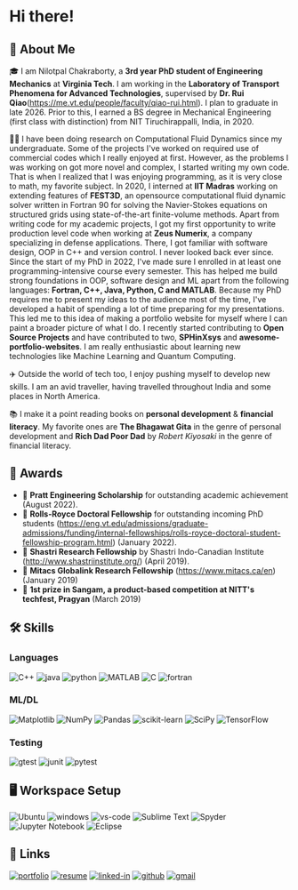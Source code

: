 # Hi there!

## 🚀 About Me

🎓 I am Nilotpal Chakraborty, a **3rd year PhD student of Engineering Mechanics** at **Virginia Tech**. I am working in the **Laboratory of Transport Phenomena for Advanced Technologies**, supervised by **Dr. Rui Qiao**(https://me.vt.edu/people/faculty/qiao-rui.html). I plan to graduate in late 2026. Prior to this, I earned a BS degree in Mechanical Engineering (first class with distinction) from NIT Tiruchirappalli, India, in 2020.

👨‍💻 I have been doing research on Computational Fluid Dynamics since my undergraduate. Some of the projects I've worked on required use of commercial codes which I really enjoyed at first. However, as the problems I was working on got more novel and complex, I started writing my own code. That is when I realized that I was enjoying programming, as it is very close to math, my favorite subject. In 2020, I interned at **IIT Madras** working on extending features of **FEST3D**, an opensource computational fluid dynamic solver written in Fortran 90 for solving the Navier-Stokes equations on structured grids using state-of-the-art finite-volume methods. Apart from writing code for my academic projects, I got my first opportunity to write production level code when working at **Zeus Numerix**, a company specializing in defense applications. There, I got familiar with software design, OOP in C++ and version control. I never looked back ever since. Since the start of my PhD in 2022, I've made sure I enrolled in at least one programming-intensive course every semester. This has helped me build strong foundations in OOP, software design and ML apart from the following languages: **Fortran, C++, Java, Python, C and MATLAB**. Because my PhD requires me to present my ideas to the audience most of the time, I've developed a habit of spending a lot of time preparing for my presentations. This led me to this idea of making a portfolio website for myself where I can paint a broader picture of what I do. I recently started contributing to **Open Source Projects** and have contributed to two, **SPHinXsys** and **awesome-portfolio-websites**. I am really enthusiastic about learning new technologies like Machine Learning and Quantum Computing.

✈️ Outside the world of tech too, I enjoy pushing myself to develop new skills. I am an avid traveller, having travelled throughout India and some places in North America. 

📚 I make it a point reading books on **personal development** & **financial literacy**. My favorite ones are **The Bhagawat Gita** in the genre of personal development and **Rich Dad Poor Dad** by _Robert Kiyosaki_ in the genre of financial literacy.

## 🏅 Awards

-   📝 **Pratt Engineering Scholarship** for outstanding academic achievement (August 2022).
-   📝 **Rolls-Royce Doctoral Fellowship** for outstanding incoming PhD students (https://eng.vt.edu/admissions/graduate-admissions/funding/internal-fellowships/rolls-royce-doctoral-student-fellowship-program.html) (January 2022).
-   📝 **Shastri Research Fellowship** by Shastri Indo-Canadian Institute (http://www.shastriinstitute.org/) (April 2019).
-   📝 **Mitacs Globalink Research Fellowship** (https://www.mitacs.ca/en) (January 2019)
-   🥇 **1st prize in Sangam, a product-based competition at NITT's techfest, Pragyan** (March 2019)

## 🛠️ Skills

### Languages

![C++](https://img.shields.io/badge/C++-3178C6?style=for-the-badge&logo=c++&logoColor=white)
![java](https://img.shields.io/badge/java-323330?style=for-the-badge&logo=java&logoColor=F7DF1E)
![python](https://img.shields.io/badge/Python-3776AB?style=for-the-badge&logo=python&logoColor=white)
![MATLAB](https://img.shields.io/badge/MATLAB-28B6F6?style=for-the-badge&logo=matlab&logoColor=white)
![C](https://img.shields.io/badge/c-%2300599C.svg?style=for-the-badge&logo=c&logoColor=white)
![fortran](https://img.shields.io/badge/Fortran-3776AB?style=for-the-badge&logo=fortran&logoColor=white)

### ML/DL

![Matplotlib](https://img.shields.io/badge/Matplotlib-%23ffffff.svg?style=for-the-badge&logo=Matplotlib&logoColor=black)
![NumPy](https://img.shields.io/badge/numpy-%23013243.svg?style=for-the-badge&logo=numpy&logoColor=white)
![Pandas](https://img.shields.io/badge/pandas-%23150458.svg?style=for-the-badge&logo=pandas&logoColor=white)
![scikit-learn](https://img.shields.io/badge/scikit--learn-%23F7931E.svg?style=for-the-badge&logo=scikit-learn&logoColor=white)
![SciPy](https://img.shields.io/badge/SciPy-%230C55A5.svg?style=for-the-badge&logo=scipy&logoColor=%white)
![TensorFlow](https://img.shields.io/badge/TensorFlow-%23FF6F00.svg?style=for-the-badge&logo=TensorFlow&logoColor=white)

### Testing

![gtest](https://img.shields.io/badge/GTest-8D6748?style=for-the-badge&logo=gtest&logoColor=white)
![junit](https://img.shields.io/badge/JUnit-C21325?style=for-the-badge&logo=junit&logoColor=white)
![pytest](https://img.shields.io/badge/Pytest-3776AB?style=for-the-badge&logo=python&logoColor=white)

## 🖥️ Workspace Setup

![Ubuntu](https://img.shields.io/badge/Ubuntu-E95420?style=for-the-badge&logo=ubuntu&logoColor=white)
![windows](https://img.shields.io/badge/Windows_10-0078D6?style=for-the-badge&logo=windows&logoColor=white)
![vs-code](https://img.shields.io/badge/VS_Code-007ACC?style=for-the-badge&logo=Visual-Studio-Code&logoColor=white)
![Sublime Text](https://img.shields.io/badge/sublime_text-%23575757.svg?style=for-the-badge&logo=sublime-text&logoColor=important)
![Spyder](https://img.shields.io/badge/Spyder-838485?style=for-the-badge&logo=spyder%20ide&logoColor=maroon)
![Jupyter Notebook](https://img.shields.io/badge/jupyter-%23FA0F00.svg?style=for-the-badge&logo=jupyter&logoColor=white)
![Eclipse](https://img.shields.io/badge/Eclipse-FE7A16.svg?style=for-the-badge&logo=Eclipse&logoColor=white)


## 🔗 Links

[![portfolio](https://img.shields.io/badge/Portfolio-5340ff?style=for-the-badge&logo=Google-chrome&logoColor=white)](https://nilot-pal.github.io/)
[![resume](https://img.shields.io/badge/Resume-4285F4?style=for-the-badge&logo=read-the-docs&logoColor=white)](https://github.com/nilot-pal/resume/blob/main/Resume_nilotpal_chakraborty.pdf)
[![linked-in](https://img.shields.io/badge/Linked_In-0077B5?style=for-the-badge&logo=LinkedIn&logoColor=white)](https://www.linkedin.com/in/nilotpal-chakraborty-937410132/)
[![github](https://img.shields.io/badge/GitHub-000000?style=for-the-badge&logo=GitHub&logoColor=white)](https://github.com/nilot-pal)
[![gmail](https://img.shields.io/badge/Gmail-D14836?style=for-the-badge&logo=Gmail&logoColor=white)](mailto:nilot09c2016@gmail.com)

